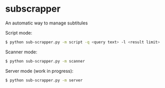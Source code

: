 # subscrapper
An automatic way to manage subtitules

Script mode:
```sh
$ python sub-scrapper.py -m script -q <query text> -l <result limit>
```

Scanner mode:
```sh
$ python sub-scrapper.py -m scanner
```

Server mode (work in progress):
```sh
$ python sub-scrapper.py -m server
```
